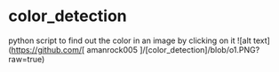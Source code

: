 # color_detection
python script to find out the color in an image by clicking on it
![alt text](https://github.com/[ amanrock005 ]/[color_detection]/blob/o1.PNG?raw=true)
